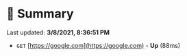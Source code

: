 # 📖 Summary
Last updated: **3/8/2021, 8:36:51 PM**

- `GET` [https://google.com](https://google.com) - **Up** (88ms)
